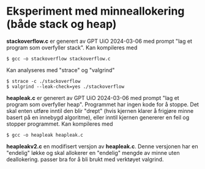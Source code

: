 # Eksperiment med minneallokering (både stack og heap)

**stackoverflow.c** er generert av GPT UiO 2024-03-06 med prompt "lag et program som overfyller stack". Kan kompileres med 

```
$ gcc -o stackoverflow stackoverflow.c 

```

Kan analyseres med "strace" og "valgrind"

```
$ strace -c ./stackoverflow
$ valgrind --leak-check=yes ./stackoverflow
```

**heapleak.c** er generert av GPT UiO 2024-03-06 med prompt "lag et program som overfyller heap". Programmet har ingen kode for å stoppe. Det skal enten utføre inntil den blir "drept" (hvis kjernen klarer å frigjøre minne basert på en innebygd algoritme), eller inntil kjernen genererer en feil og stopper programmet. Kan kompileres med 

```
$ gcc -o heapleak heapleak.c 

```

**heapleakv2.c** en modifisert versjon av **heapleak.c**. Denne versjonen har en "endelig" løkke og skal allokerer en "endelig" mengde av minne uten deallokering. passer bra for å bli brukt med verktøyet valgrind. 